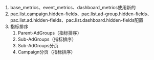 1. base_metrics、event_metrics、dashboard_metrics使用新的
2. pac.list.campaign.hidden-fields、pac.list.ad-group.hidden-fields、pac.list.ad.hidden-fields、pac.list.dashboard.hidden-fields配置
3. 指标排序
   1. Parent-AdGroups（指标排序）
   2. Sub-AdGroups（指标排序）
   3. Sub-AdGroups分页
   4. Campaign分页（指标排序）